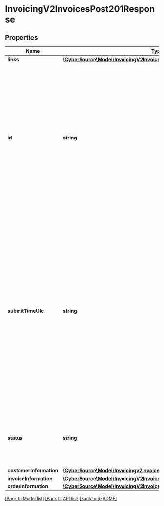 # InvoicingV2InvoicesPost201Response

## Properties
Name | Type | Description | Notes
------------ | ------------- | ------------- | -------------
**links** | [**\CyberSource\Model\InvoicingV2InvoicesAllGet200ResponseLinks1**](InvoicingV2InvoicesAllGet200ResponseLinks1.md) |  | [optional] 
**id** | **string** | An unique identification number to identify the submitted request. It is also appended to the endpoint of the resource.  On incremental authorizations, this value with be the same as the identification number returned in the original authorization response.  #### PIN debit Returned for all PIN debit services. | [optional] 
**submitTimeUtc** | **string** | Time of request in UTC. Format: &#x60;YYYY-MM-DDThh:mm:ssZ&#x60; **Example** &#x60;2016-08-11T22:47:57Z&#x60; equals August 11, 2016, at 22:47:57 (10:47:57 p.m.). The &#x60;T&#x60; separates the date and the time. The &#x60;Z&#x60; indicates UTC.  Returned by authorization service.  #### PIN debit Time when the PIN debit credit, PIN debit purchase or PIN debit reversal was requested.  Returned by PIN debit credit, PIN debit purchase or PIN debit reversal. | [optional] 
**status** | **string** | The status of the invoice.  Possible values: - DRAFT - CREATED - SENT - PARTIAL - PAID - CANCELED | [optional] 
**customerInformation** | [**\CyberSource\Model\Invoicingv2invoicesCustomerInformation**](Invoicingv2invoicesCustomerInformation.md) |  | [optional] 
**invoiceInformation** | [**\CyberSource\Model\InvoicingV2InvoicesPost201ResponseInvoiceInformation**](InvoicingV2InvoicesPost201ResponseInvoiceInformation.md) |  | [optional] 
**orderInformation** | [**\CyberSource\Model\InvoicingV2InvoicesPost201ResponseOrderInformation**](InvoicingV2InvoicesPost201ResponseOrderInformation.md) |  | [optional] 

[[Back to Model list]](../README.md#documentation-for-models) [[Back to API list]](../README.md#documentation-for-api-endpoints) [[Back to README]](../README.md)


